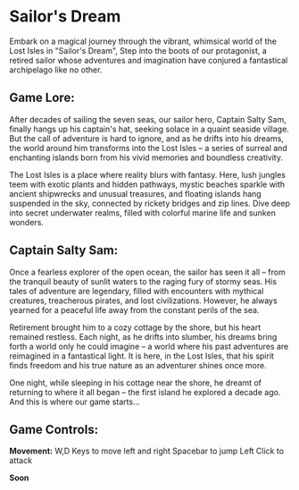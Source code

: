 # Sailor's Dream

Embark on a magical journey through the vibrant, whimsical world of the Lost Isles in "Sailor's Dream", Step into the boots of our protagonist, a retired sailor whose adventures and imagination have conjured a fantastical archipelago like no other.

## Game Lore:
After decades of sailing the seven seas, our sailor hero, Captain Salty Sam, finally hangs up his captain's hat, seeking solace in a quaint seaside village. But the call of adventure is hard to ignore, and as he drifts into his dreams, the world around him transforms into the Lost Isles – a series of surreal and enchanting islands born from his vivid memories and boundless creativity.

The Lost Isles is a place where reality blurs with fantasy. Here, lush jungles teem with exotic plants and hidden pathways, mystic beaches sparkle with ancient shipwrecks and unusual treasures, and floating islands hang suspended in the sky, connected by rickety bridges and zip lines. Dive deep into secret underwater realms, filled with colorful marine life and sunken wonders.

## Captain Salty Sam:
Once a fearless explorer of the open ocean, the sailor has seen it all – from the tranquil beauty of sunlit waters to the raging fury of stormy seas. His tales of adventure are legendary, filled with encounters with mythical creatures, treacherous pirates, and lost civilizations. However, he always yearned for a peaceful life away from the constant perils of the sea.

Retirement brought him to a cozy cottage by the shore, but his heart remained restless. Each night, as he drifts into slumber, his dreams bring forth a world only he could imagine – a world where his past adventures are reimagined in a fantastical light. It is here, in the Lost Isles, that his spirit finds freedom and his true nature as an adventurer shines once more.

One night, while sleeping in his cottage near the shore, he dreamt of returning to where it all began – the first island he explored a decade ago. And this is where our game starts...

## Game Controls:
**Movement:** 
W,D Keys to move left and right
Spacebar to jump
Left Click to attack

**Soon**
